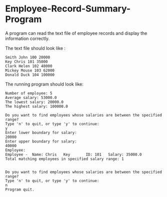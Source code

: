 # Employee-Record-Summary-Program

A program can read the text file of employee records and display the information correctly.

The text file should look like :

```
Smith John 100 20000
Key Chris 101 35000
Clark Helen 102 48000
Mickey Mouse 103 62000
Donald Duck 104 100000
```

The running program should look like:

```
Number of employee: 5
Average salary: 53000.0
The lowest salary: 20000.0
The highest salary: 100000.0

Do you want to find employees whose salaries are between the specified range?
Type 'n' to quit, or type 'y' to continue: 
y
Enter lower boundary for salary: 
20000
Enter upper boundary for salary: 
40000
Employee: 
Employee -  Name: Chris   Key       ID: 101   Salary: 35000.0
Total matching employees in specified salary range: 1


Do you want to find employees whose salaries are between the specified range?
Type 'n' to quit, or type 'y' to continue: 
n
Program quit.

```
